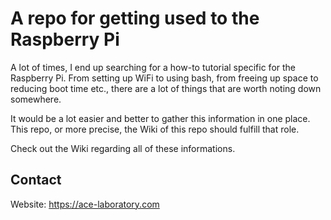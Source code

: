 # A repo for getting used to the Raspberry Pi

A lot of times, I end up searching for a how-to tutorial specific for the Raspberry Pi. From setting up WiFi to using bash, from freeing up space to reducing boot time etc., there are a lot of things that are worth noting down somewhere.

It would be a lot easier and better to gather this information in one place. This repo, or more precise, the Wiki of this repo should fulfill that role. 

Check out the Wiki regarding all of these informations.

## Contact
Website: https://ace-laboratory.com
